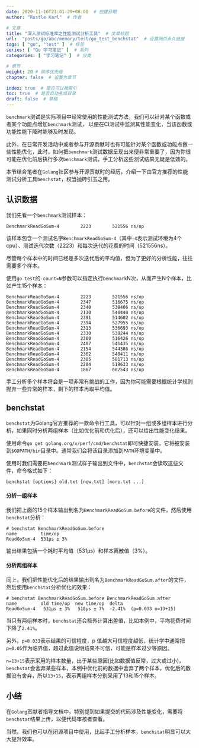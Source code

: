 ```yaml
---
date: 2020-11-16T21:01:29+08:00  # 创建日期
author: "Rustle Karl"  # 作者

# 文章
title: "深入测试标准库之性能测试分析工具"  # 文章标题
url:  "posts/go/abc/memory/test/go_test_benchstat"  # 设置网页永久链接
tags: [ "go", "test" ]  # 标签
series: [ "Go 学习笔记" ]  # 系列
categories: [ "学习笔记" ]  # 分类

# 章节
weight: 20 # 排序优先级
chapter: false  # 设置为章节

index: true  # 是否可以被索引
toc: true  # 是否自动生成目录
draft: false  # 草稿
---
```


`benchmark`测试是实际项目中经常使用的性能测试方法，我们可以针对某个函数或者某个功能点增加`benchmark`测试，
以便在CI测试中监测其性能变化，当该函数或功能性能下降时能够及时发现。

此外，在日常开发活动中或者参与开源贡献时也有可能针对某个函数或功能点做一些性能优化，此时，如何把`benchmark`测试数据呈现出来便非常重要了，因为你很可能在优化前后执行多次`benchmark`测试，手工分析这些测试结果无疑是低效的。

本节结合笔者在`Golang`社区参与开源贡献时的经历，介绍一下由官方推荐的性能测试分析工具`benchstat`，权当抛砖引玉之用。

## 认识数据
我们先看一个`benchmark`测试样本：
```
BenchmarkReadGoSum-4   	    2223	    521556 ns/op
```
该样本包含一个测试名字`BenchmarkReadGoSum-4`（其中`-4`表示测试环境为4个cpu）、测试迭代次数（2223）和每次迭代的花费的时间（521556ns）。

尽管每个样本中的时间已经是多次迭代后的平均值，但为了更好的分析性能，往往需要多个样本。

使用`go test`的`-count=N`参数可以指定执行`benchmark`N次，从而产生N个样本，比如产生15个样本：
```
BenchmarkReadGoSum-4   	    2223	    521556 ns/op
BenchmarkReadGoSum-4   	    2347	    516675 ns/op
BenchmarkReadGoSum-4   	    2340	    538406 ns/op
BenchmarkReadGoSum-4   	    2130	    548440 ns/op
BenchmarkReadGoSum-4   	    2391	    514602 ns/op
BenchmarkReadGoSum-4   	    2394	    527955 ns/op
BenchmarkReadGoSum-4   	    2313	    536693 ns/op
BenchmarkReadGoSum-4   	    2330	    538244 ns/op
BenchmarkReadGoSum-4   	    2360	    516426 ns/op
BenchmarkReadGoSum-4   	    2407	    541435 ns/op
BenchmarkReadGoSum-4   	    2154	    544386 ns/op
BenchmarkReadGoSum-4   	    2362	    540411 ns/op
BenchmarkReadGoSum-4   	    2305	    581713 ns/op
BenchmarkReadGoSum-4   	    2204	    519633 ns/op
BenchmarkReadGoSum-4   	    1867	    602543 ns/op
```
手工分析多个样本将会是一项非常有挑战的工作，因为你可能需要根据统计学规则抛弃一些异常的样本，剩下的样本再取平均值。

## benchstat
`benchstat`为Golang官方推荐的一款命令行工具，可以针对一组或多组样本进行分析，如果同时分析两组样本（比如优化前和优化后），还可以给出性能变化结果。

使用命令`go get golang.org/x/perf/cmd/benchstat`即可快捷安装，它将被安装到`$GOPATH/bin`目录中。通常我们会将该目录添加到`PATH`环境变量中。

使用时我们需要把`benchmark`测试样子输出到文件中，`benchstat`会读取这些文件，命令格式如下：
```
benchstat [options] old.txt [new.txt] [more.txt ...]
```

#### 分析一组样本
我们把上面的15个样本输出到名为`BenchmarkReadGoSum.before`的文件，然后使用`benchstat`分析：
```
# benchstat BenchmarkReadGoSum.before
name         time/op
ReadGoSum-4  531µs ± 3%
```
输出结果包括一个耗时平均值（531µs）和样本离散值（3%）。

#### 分析两组样本
同上，我们把性能优化后的结果输出到名为`BenchmarkReadGoSum.after`的文件，然后使用`benchstat`分析优化的效果：
```
# benchstat BenchmarkReadGoSum.before BenchmarkReadGoSum.after
name         old time/op  new time/op  delta
ReadGoSum-4   531µs ± 3%   518µs ± 7%  -2.41%  (p=0.033 n=13+15)
```
当只有两组样本时，`benchstat`还会额外计算出差值，比如本例中，平均花费时间下降了`2.41%`。

另外，`p=0.033`表示结果的可信程度，p 值越大可信程度越低，统计学中通常把`p=0.05`作为临界值，超过此值说明结果不可信，可能是样本过少等原因。

`n=13+15`表示采用的样本数量，出于某些原因(比如数据值反常，过大或过小)，`benchstat`会舍弃某些样本，本例中优化前的数据中舍弃了两个样本，优化后的数据没有舍弃，所以`13+15`，表示两组样本分别采用了13和15个样本。

## 小结
在`Golang`贡献者指导文档中，特别提到如果提交的代码涉及性能变化，需要将`benchstat`结果上传，以便代码审核者查看。

当然，我们也可以在闭源项目中使用，比起手工分析样本，`benchstat`明显可以大大提升效率。
